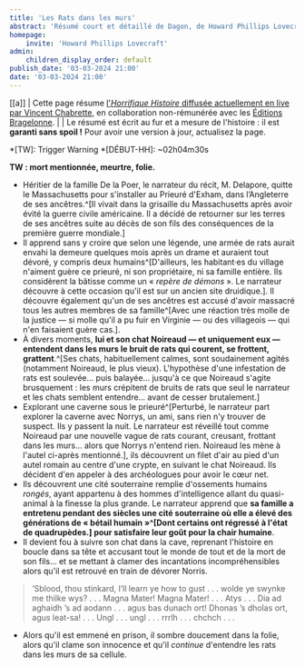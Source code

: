 ```yaml
---
title: 'Les Rats dans les murs'
abstract: 'Résumé court et détaillé de Dagon, de Howard Phillips Lovecraft, en collaboration non-commerciale avec Bragelonne !'
homepage:
    invite: 'Howard Phillips Lovecraft'
admin:
    children_display_order: default
publish_date: '03-03-2024 21:00'
date: '03-03-2024 21:00'
---
```


[[a]]
| Cette page résume [l'_Horrifique Histoire_ diffusée actuellement en live par Vincent Chabrette](https://www.twitch.tv/vchabrette), en collaboration non-rémunérée avec les [Éditions Bragelonne](https://www.bragelonne.fr).
|
| Le résumé est écrit au fur et a mesure de l'histoire : il est **garanti sans spoil !** Pour avoir une version à jour, actualisez la page.

*[TW]: Trigger Warning
*[DÉBUT-HH]: ~02h04m30s

**TW : mort mentionnée, meurtre, folie.**

- Héritier de la famille De la Poer, le narrateur du récit, M. Delapore, quitte le Massachusetts pour s'installer au Prieuré d'Exham, dans l’Angleterre de ses ancêtres.^[Il vivait dans la grisaille du Massachusetts après avoir évité la guerre civile américaine. Il a décidé de retourner sur les terres de ses ancêtres suite au décès de son fils des conséquences de la première guerre mondiale.]
- Il apprend sans y croire que selon une légende, une armée de rats aurait envahi la demeure quelques mois après un drame et auraient tout dévoré, y compris deux humains^[D'ailleurs, les habitant·es du village n'aiment guère ce prieuré, ni son propriétaire, ni sa famille entière. Ils considèrent la bâtisse comme un « _repère de démons_ ». Le narrateur découvre à cette occasion qu'il est sur un ancien site druidique.]. Il découvre également qu'un de ses ancêtres est accusé d'avoir massacré tous les autres membres de sa famille^[Avec une réaction très molle de la justice — si molle qu'il a pu fuir en Virginie — ou des villageois — qui n'en faisaient guère cas.].
- À divers moments, **lui et son chat Noireaud — et uniquement eux — entendent dans les murs le bruit de rats qui courent, se frottent, grattent**.^[Ses chats, habituellement calmes, sont soudainement agités (notamment Noireaud, le plus vieux). L'hypothèse d'une infestation de rats est soulevée… puis balayée… jusqu'à ce que Noireaud s'agite brusquement : les murs crépitent de bruits de rats que seul le narrateur et les chats semblent entendre… avant de cesser brutalement.]
- Explorant une caverne sous le prieuré^[Perturbé, le narrateur part explorer la caverne avec Norrys, un ami, sans rien n'y trouver de suspect. Ils y passent la nuit. Le narrateur est réveillé tout comme Noireaud par une nouvelle vague de rats courant, creusant, frottant dans les murs… alors que Norrys n'entend rien. Noireaud les mène à l'autel ci-après mentionné.], ils découvrent un filet d'air au pied d'un autel romain au centre d'une crypte, en suivant le chat Noireaud. Ils décident d'en appeler à des archéologues pour avoir le cœur net.
- Ils découvrent une cité souterraine remplie d'ossements humains _rongés_, ayant appartenu à des hommes d'intelligence allant du quasi-animal à la finesse la plus grande. Le narrateur apprend que **sa famille a entretenu pendant des siècles une cité souterraine où elle a élevé des générations de « bétail humain »^[Dont certains ont régressé à l'état de quadrupèdes.] pour satisfaire leur goût pour la chair humaine**.
- Il devient fou à suivre son chat dans la cave, reprenant l'histoire en boucle dans sa tête et accusant tout le monde de tout et de la mort de son fils… et se mettant à clamer des incantations incompréhensibles alors qu'il est retrouvé en train de dévorer Norris.

> ’Sblood, thou stinkard, I’ll learn ye how to gust . . . wolde ye swynke me thilke wys? . . . Magna Mater! Magna Mater! . . . Atys . . . Dia ad aghaidh ’s ad aodann . . . agus bas dunach ort! Dhonas ’s dholas ort, agus leat-sa! . . . Ungl . . . ungl . . . rrrlh . . . chchch . . .

- Alors qu'il est emmené en prison, il sombre doucement dans la folie, alors qu'il clame son innocence et qu'il _continue_ d'entendre les rats dans les murs de sa cellule.